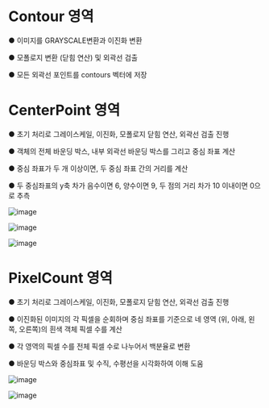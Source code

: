 # Contour 영역

● 이미지를 GRAYSCALE변환과 이진화 변환

● 모폴로지 변환 (닫힘 연산) 및 외곽선 검출

● 모든 외곽선 포인트를 contours 벡터에 저장

# CenterPoint 영역

● 초기 처리로 그레이스케일, 이진화, 모폴로지 닫힘 연산, 외곽선 검출 진행

● 객체의 전체 바운딩 박스, 내부 외곽선 바운딩 박스를 그리고 중심 좌표 계산

● 중심 좌표가 두 개 이상이면, 두 중심 좌표 간의 거리를 계산

● 두 중심좌표의 y축 차가 음수이면 6, 양수이면 9, 두 점의 거리 차가 10 이내이면 0으로 추측

![image](https://github.com/smHan22/finalProject-2/assets/90818408/01b2ff70-c511-4733-99d8-3926e919f201)

![image](https://github.com/smHan22/finalProject-2/assets/90818408/79a310fa-4fad-4bb4-bce3-59dca1171f4c)

![image](https://github.com/smHan22/finalProject-2/assets/90818408/f2f2904d-c558-43dc-86e4-f747ce07e028)


# PixelCount 영역

● 초기 처리로 그레이스케일, 이진화, 모폴로지 닫힘 연산, 외곽선 검출 진행

● 이진화된 이미지의 각 픽셀을 순회하며 중심 좌표를 기준으로 네 영역 (위, 아래, 왼쪽, 오른쪽)의 흰색 객체 픽셀 수를 계산

● 각 영역의 픽셀 수를 전체 픽셀 수로 나누어서 백분율로 변환

● 바운딩 박스와 중심좌표 및 수직, 수평선을 시각화하여 이해 도움

![image](https://github.com/smHan22/finalProject-2/assets/90818408/c2f4b637-fcbe-49df-bafa-e8660658f5ff)

![image](https://github.com/smHan22/finalProject-2/assets/90818408/c6187f31-ecd9-437a-bf51-91515ca19cec)

